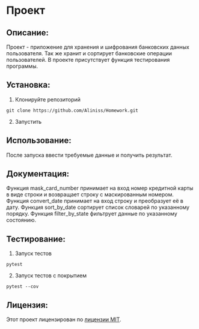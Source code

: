 # Проект

## Описание:

Проект - приложение для хранения и шифрования банковских данных пользователя. Так же хранит и сортирует банковские операции пользователей.
В проекте присутствует функция тестирования программы. 

## Установка:

1. Клонируйте репозиторий

```
git clone https://github.com/Aliniss/Homework.git
```
2. Запустить

## Использование:

После запуска ввести требуемые данные и получить результат.

## Документация:

Функция mask_card_number принимает на вход номер кредитной карты в виде строки и возвращает строку с маскированным номером.
Функция convert_date принимает на вход строку и преобразует её в дату.
Функция sort_by_date сортирует список словарей по указанному порядку.
Функция filter_by_state фильтрует данные по указанному состоянию.

## Тестирование:

1. Запуск тестов

```
pytest
```

2. Запуск тестов с покрытием

```
pytest --cov
```

## Лицензия:

Этот проект лицензирован по [лицензии MIT](LICENSE).
